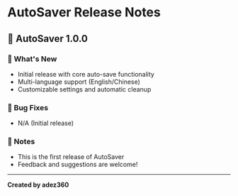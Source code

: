 # AutoSaver Release Notes

## 🚀 AutoSaver 1.0.0

### 🔧 What's New
- Initial release with core auto-save functionality
- Multi-language support (English/Chinese)
- Customizable settings and automatic cleanup

### 🐛 Bug Fixes
- N/A (Initial release)

### 📝 Notes
- This is the first release of AutoSaver
- Feedback and suggestions are welcome!

---
**Created by adez360**